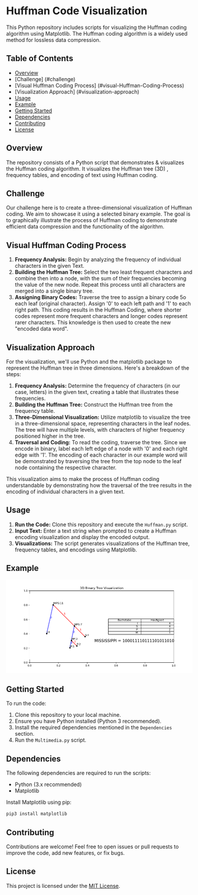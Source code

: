 
# Huffman Code Visualization

This Python repository includes scripts for visualizing the Huffman coding algorithm using Matplotlib. The Huffman coding algorithm is a widely used method for lossless data compression.

## Table of Contents

- [Overview](#overview)
- [Challenge] (#challenge)
- [Visual Huffman Coding Process] (#visual-Huffman-Coding-Process)
- [Visualization Approach] (#visualization-approach)
- [Usage](#usage)
- [Example](#example)
- [Getting Started](#getting-started)
- [Dependencies](#dependencies)
- [Contributing](#contributing)
- [License](#license)

## Overview

The repository consists of a Python script that demonstrates & visualizes the Huffman coding algorithm. It visualizes the Huffman tree (3D) , frequency tables, and encoding of text using Huffman coding.

## Challenge

Our challenge here is to create a three-dimensional visualization of Huffman coding. We aim to showcase it using a selected binary example. The goal is to graphically illustrate the process of Huffman coding to demonstrate efficient data compression and the functionality of the algorithm.

## Visual Huffman Coding Process

1. **Frequency Analysis:** Begin by analyzing the frequency of individual characters in the given Text.
2. **Building the Huffman Tree:** Select the two least frequent characters and combine then into a node, with the sum of their frequencies becoming the value of the new node. Repeat this process until all characters are merged into a single binary tree.
3. **Assigning Binary Codes:** Traverse the tree to assign a binary code 5o each leaf (original character). Assign '0' to each left path and '1' to each right path. This coding results in the Huffman Coding, where shorter codes represent more frequent characters and longer codes represent rarer characters. This knowledge is then used to create the new "encoded data word".

## Visualization Approach

For the visualization, we'll use Python and the matplotlib package to represent the Huffman tree in three dimensions. Here's a breakdown of the steps:

1. **Frequency Analysis:** Determine the frequency of characters (in our case, letters) in the given text, creating a table that illustrates these frequencies.
2. **Building the Huffman Tree:** Construct the Huffman tree from the frequency table.
3. **Three-Dimensional Visualization:** Utilize matplotlib to visualize the tree in a three-dimensional space, representing characters in the leaf nodes. The tree will have multiple levels, with characters of higher frequency positioned higher in the tree.
4. **Traversal and Coding:** To read the coding, traverse the tree. Since we encode in binary, label each left edge of a node with '0' and each right edge with '1'. The encoding of each character in our example word will be demonstrated by traversing the tree from the top node to the leaf node containing the respective character.

This visualization aims to make the process of Huffman coding understandable by demonstrating how the traversal of the tree results in the encoding of individual characters in a given text.


## Usage

1. **Run the Code:** Clone this repository and execute the `Huffman.py` script.
2. **Input Text:** Enter a text string when prompted to create a Huffman encoding visualization and display the encoded output.
3. **Visualizations:** The script generates visualizations of the Huffman tree, frequency tables, and encodings using Matplotlib.

## Example

![Example Image](huffman_tree.png)

## Getting Started

To run the code:

1. Clone this repository to your local machine.
2. Ensure you have Python installed (Python 3 recommended).
3. Install the required dependencies mentioned in the `Dependencies` section.
4. Run the `Multimedia.py` script.

## Dependencies

The following dependencies are required to run the scripts:
- Python (3.x recommended)
- Matplotlib

Install Matplotlib using pip:

```bash
pip3 install matplotlib
```

## Contributing

Contributions are welcome! Feel free to open issues or pull requests to improve the code, add new features, or fix bugs.

## License

This project is licensed under the [MIT License](LICENSE).
